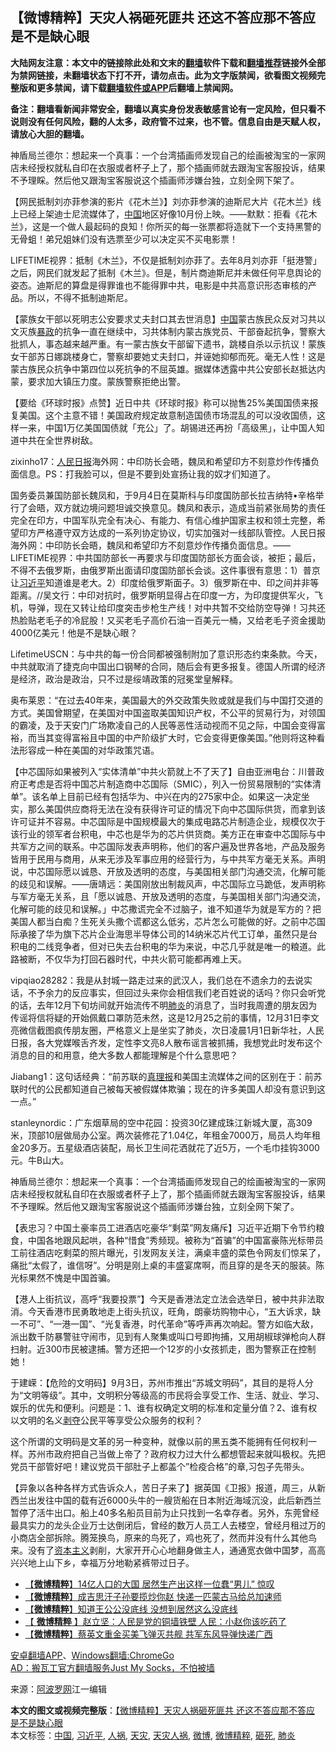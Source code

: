  <h2>【微博精粹】天灾人祸砸死匪共 还这不答应那不答应 是不是缺心眼</h2> <p class="notice"><b>大陆网友注意：本文中的链接除此处和文末的<a href="https://github.com/bannedbook/fanqiang" >翻墙</a>软件下载和<a href="https://github.com/killgcd/justmysocks/blob/master/README.md">翻墙推荐</a>链接外全部为禁网链接，未翻墙状态下打不开，请勿点击。此为文字版禁闻，欲看图文视频完整版和更多禁闻，请下载<a href="https://github.com/bannedbook/fanqiang">翻墙软件或APP</a>后翻墙上禁闻网。</p><p>备注：翻墙看新闻非常安全，翻墙以真实身份发表敏感言论有一定风险，但只看不说则没有任何风险，翻的人太多，政府管不过来，也不管。信息自由是天赋人权，请放心大胆的翻墙。</b></p>  <div class="entry"> <p id="summary">神盾局兰德尔：想起来一个真事：一个台湾插画师发现自己的绘画被淘宝的一家网店未经授权就私自印在衣服或者杯子上了，那个插画师就去跟淘宝客服投诉，结果不予理睬。然后他又跟淘宝客服说这个插画师涉嫌台独，立刻全网下架了。</p> <p id="conimg"></p> <p>【网民抵制刘亦菲参演的影片《花木兰》】刘亦菲参演的迪斯尼大片《花木兰》线上已经上架迪士尼流媒体了，<span class='wp_keywordlink_affiliate'><a href="https://www.bannedbook.org/" title="中国" target="_blank">中国</a></span>地区好像10月份上映。——默默：拒看《花木兰》，这是一个做人最起码的良知！你所买的每一张票都将造就下一个支持黑警的无骨蛆！弟兄姐妹们没有选票至少可以决定买不买电影票！</p> <p></p> <p></p> <p>LIFETIME视界：抵制《木兰》，不仅是抵制刘亦菲了。去年8月刘亦菲「挺港警」之后，网民们就发起了抵制《木兰》。但是，制片商迪斯尼并未做任何平息舆论的姿态。迪斯尼的算盘是得罪谁也不能得罪中共，电影是中共高意识形态审核的产品。所以，不得不抵制迪斯尼。</p> <p></p> <p>【蒙族女干部以死明志公安要求丈夫封口其去世消息】<a href="https://www.bannedbook.org/bnews/tag/%E4%B8%AD%E5%9B%BD/" class="st_tag internal_tag" rel="tag" title="标签 中国 下的日志">中国</a>蒙古族民众反对习共以文灭族<span class='wp_keywordlink'><a href="https://www.bannedbook.org/forum11/topic276.html" title="禁片：评中国共产党的暴政" target="_blank">暴政</a></span>的抗争一直在继续中，习共体制内蒙古族党员、干部奋起抗争，警察大批抓人，事态越来越严重。有一蒙古族女干部留下遗书，跳楼自杀以示抗议！蒙族女干部苏日娜跳楼身亡，警察却要她丈夫封口，并诬她抑郁而死。毫无人性！这是蒙古族民众抗争中第四位以死抗争的不屈英雄。据媒体透露中共公安部长赵抵达内蒙，要求加大镇压力度。蒙族警察拒绝出警。</p>  <p></p> <p>【要给《环球时报》点赞】近日中共《环球时报》称可以抛售25%美国国债来报复美国。这个主意不错！美国政府规定故意制造国债市场混乱的可以没收国债，这样一来，中国1万亿美国国债就「充公」了。胡锡进还再扮「高级黑」，让中国人知道中共在全世界树敌。</p> <p></p> <p></p> <p>zixinho17：<span class='wp_keywordlink'><a href="https://www.bannedbook.org/forum2/topic109.html" title="透视人民日报" target="_blank">人民日报</a></span>海外网：中印防长会晤，魏凤和希望印方不刻意炒作传播负面信息。PS：打我脸可以，但是不要到处宣扬让我的奴才们知道了。</p> <p>国务委员兼国防部长魏凤和，于9月4日在莫斯科与印度国防部长拉吉纳特•辛格举行了会晤，双方就边境问题坦诚交换意见。魏凤和表示，造成当前紧张局势的责任完全在印方，中国军队完全有决心、有能力、有信心维护国家主权和领土完整，希望印方严格遵守双方达成的一系列协定协议，切实加强对一线部队管控。人民日报海外网：中印防长会晤，魏凤和希望印方不刻意炒作传播负面信息。——LIFETIME视界：中共国防部长一再要求与印度国防部长方面会谈，被拒；最后，不得不去俄罗斯，由俄罗斯出面请印度国防部长会谈。这件事很有意思：1）普京让<a href="https://www.bannedbook.org/bnews/tag/%e4%b9%a0%e8%bf%91%e5%b9%b3/" class="st_tag internal_tag" rel="tag" title="标签 习近平 下的日志">习近平</a>知道谁是老大。2）印度给俄罗斯面子。3）俄罗斯在中、印之间并非等距离。//吴文行：中印对抗时，俄罗斯明显得占在印度一方，为印度提供军火，飞机，导弹，现在又转让给印度突击步枪生产线！对中共暂不交给防空导弹！习共还热脸贴老毛子的冷屁股！又买老毛子高价石油一百美元一桶，又给老毛子资金援助4000亿美元！他是不是缺心眼？</p> <p></p> <p>LifetimeUSCN：与中共的每一份合同都被强制附加了意识形态约束条款。今天，中共就取消了捷克向中国出口钢琴的合同，随后会有更多报复。德国人所谓的经济是经济，政治是政治，只不过是绥靖政策的冠冕堂皇解释。</p>  <p>奥布莱恩：“在过去40年来，美国最大的外交政策失败或就是我们与中国打交道的方式。美国曾期望，在美国对中国盗取美国知识产权，不公平的贸易行为，对领国的霸凌，及于天安门广场欺凌自己的人民等恶性活动视而不见之际，中国会变得富裕，而当其变得富裕且中国的中产阶级扩大时，它会变得更像美国。”他则将这种看法形容成一种在美国的对华政策咒语。</p> <p></p> <p>【中芯国际如果被列入“实体清单”中共火箭就上不了天了】自由亚洲电台：川普政府正考虑是否将中国芯片制造商中芯国际（SMIC），列入一份贸易限制的“实体清单”。该名单上目前已经有包括华为、中兴在内的275家中企。如果这一决定坐实，那么美国供应商将无法在没有获得许可证的情况下向中芯国际供货，而拿到该许可证并不容易。中芯国际是中国规模最大的集成电路芯片制造企业，规模仅次于该行业的领军者台积电，中芯也是华为的芯片供货商。美方正在审查中芯国际与中共军方之间的联系。中芯国际发表声明称，他们的客户遍及世界各地，产品及服务皆用于民用与商用，从来无涉及军事应用的经营行为，与中共军方毫无关系。声明说，中芯国际愿以诚恳、开放及透明的态度，与美国相关部门沟通交流，化解可能的歧见和误解。——唐靖远：美国刚放出制裁风声，中芯国际立马跪低，发声明称与军方毫无关系，且「愿以诚恳、开放及透明的态度，与美国相关部门沟通交流，化解可能的歧见和误解。」中芯撒谎完全不过脑子，谁不知道华为就是军方的？把美国人都当白痴？生死关头撒个谎都这么低劣，芯片怎么可能做的好。之前中芯国际承接了华为旗下芯片企业海思半导体公司的14纳米芯片代工订单，虽然只是台积电的二线竞争者，但对已失去台积电的华为来说，中芯几乎就是唯一的粮道。此路被断，不仅华为打回石器时代，中共火箭可能都再难上天。</p> <p></p> <p>vipqiao28282：我是从封城一路走过来的武汉人，我们总在不遗余力的去说实话，不予余力的反应事实，但回过头来你会相信我们老百姓说的话吗？你只会听党的话，去年12月下旬坊间就开始流传不明<a href="https://www.bannedbook.org/bnews/tag/%e8%82%ba%e7%82%8e/" class="st_tag internal_tag" rel="tag" title="标签 肺炎 下的日志">肺炎</a>的消息了，当时我周遭的朋友因为传谣将信将疑的开始佩戴口罩防范未然，这是12月25之前的事情，12月31日李文亮微信截图疯传朋友圈，严格意义上是坐实了肺炎，次日凌晨1月1日新华社，人民日报，各大党媒喉舌齐发，定性李文亮8人散布谣言被抓捕，我想党此时发布这个消息的目的和用意，绝大多数人都能理解是个什么意思吧？</p> <p>Jiabang1：这句话经典：“前苏联的<span class='wp_keywordlink'><a href="https://www.bannedbook.org/forum2/topic1228.html" title="1919-1927 苏联《真理报》有关中国革命的文献资料选编 第一辑" target="_blank">真理报</a></span>和美国主流媒体之间的区别在于：前苏联时代的公民都知道自己被每天被假媒体欺骗；现在的许多美国人却没有意识到这一点。”</p> <p></p> <p>stanleynordic：广东烟草局的空中花园：投资30亿建成珠江新城大厦，高309米，顶部10层做局办公室。两次装修花了1.04亿，年租金7000万，局员人均年租金20多万。五星级酒店装配，局长卫生间花洒就花了近5万，一个毛巾挂钩3000元。牛B山大。</p>  <p>神盾局兰德尔：想起来一个真事：一个台湾插画师发现自己的绘画被淘宝的一家网店未经授权就私自印在衣服或者杯子上了，那个插画师就去跟淘宝客服投诉，结果不予理睬。然后他又跟淘宝客服说这个插画师涉嫌台独，立刻全网下架了。</p> <p></p> <p>【表忠习？中国土豪率员工进酒店吃豪华“剩菜”网友痛斥】习近平近期下令节约粮食，中国各地跟风起哄，各种“惜食”秀频现。被称为“首骗”的中国富豪陈光标带员工前往酒店吃剩菜的照片曝光，引发网友关注，满桌丰盛的菜色令网友们惊呆了，痛批“太假了，谁信呀”。分明是刚上桌的丰盛宴席啊，而且穿的是冬天的服装。陈光标果然不愧是中国首骗。</p> <p></p> <p>【港人上街抗议，高呼“我要投票”】今天是香港法定立法会选举日，被中共非法取消。今天香港市民勇敢地走上街头抗议，旺角，朗豪坊购物中心，“五大诉求，缺一不可”、“一港一国”、“光复香港，时代革命”等呼声再次响起。警方如临大敌，派出数千防暴警驻守闹市，见到有人聚集或叫口号即拘捕，又用胡椒球弹枪向人群扫射。近300市民被逮捕。警方还把一个12岁的小女孩抓走，图为警察正在控制她！</p> <p></p> <p>于建嵘：【危险的文明码】9月3日，苏州市推出“苏城文明码”，其目的是将人分为“文明等级”。其中，文明积分等级高的市民将会享受工作、生活、就业、学习、娱乐的优先和便利。问题是：1、谁有权确定文明的标准和定量分值？2、谁有权以文明的名义<span class='wp_keywordlink'><a href="https://www.bannedbook.org/forum2/topic21.html" title="《剥夺》 黄建民 著" target="_blank">剥夺</a></span>公民平等享受公众服务的权利？</p> <p>这个所谓的文明码是文革的另一种变种，就像以前的黑五类不能拥有任何权利一样。苏州市政府把自己当做上帝了？政府权力过大什么都想管起来就叫极权。先把党员干部管好吧！建议党员干部肚子上都盖个&#8221;检疫合格&#8221;的章,习包子先带头。</p>  <p></p> <p>【异象以各种各样方式告诉众人，苦日子来了】据英国《卫报》报道，周三，从新西兰出发往中国的载有近6000头牛的一艘货船在日本附近海域沉没，此后新西兰暂停了活牛出口。船上40多名船员目前为止只找到一名幸存者。另外，东莞曾经最具实力的龙头企业万士达倒闭后，曾经的数万人员工人去楼空，曾经月租过万的小商店全部拆除。腾笼换鸟，原来的鸟死了，鸡也死了，然而并没有什么其他鸟来。没有了<span class='wp_keywordlink'><a href="https://www.bannedbook.org/forum2/topic920.html" title="资本主义与自由" target="_blank">资本主义</a></span>剥削，大家开开心心地翻身做主人，通通宽衣做中国梦，高高兴兴地上山下乡，幸福万分地勒紧裤带过日子。</p> <ul class='op-related-articles' title='相关阅读'> <li><a href='https://www.bannedbook.org/bnews/comments/20200906/1391804.html' target='_blank'>【<b>微博精粹</b>】14亿人口的大国 居然生产出这样一位蠢“男儿” 惊叹</a></li> <li><a href='https://www.bannedbook.org/bnews/comments/20200904/1390878.html' target='_blank'>【<b>微博精粹</b>】成吉思汗子孙要揽炒你赵 快递一匹蒙古马给总加速师</a></li> <li><a href='https://www.bannedbook.org/bnews/comments/20200902/1389825.html' target='_blank'>【<b>微博精粹</b>】知道王公公没底线 没想到居然这么没底线</a></li> <li><a href='https://www.bannedbook.org/bnews/comments/20200902/1389579.html' target='_blank'>【 <b>微博精粹</b> 】赵立坚：人民是党的铜墙铁壁 人民：小赵你该吃药了</a></li> <li><a href='https://www.bannedbook.org/bnews/comments/20200831/1388728.html' target='_blank'>【<b>微博精粹</b>】蔡英文重金买美飞弹灭共舰 共军东风导弹快递广西</a></li> </ul> <p class="texttj"> <a href="https://github.com/bannedbook/fanqiang/wiki/%E7%A6%81%E9%97%BB%E7%BD%91%E5%AE%89%E5%8D%93%E7%BF%BB%E5%A2%99%E6%96%B0%E9%97%BBAPP" target="_blank">安卓翻墙APP</a>、<a href="https://github.com/bannedbook/fanqiang/wiki/Chrome%E4%B8%80%E9%94%AE%E7%BF%BB%E5%A2%99%E5%8C%85" target="_blank">Windows翻墙:ChromeGo</a><br/> <a href="https://github.com/killgcd/justmysocks/blob/master/README.md" target="_blank">AD：搬瓦工官方翻墙服务Just My Socks，不怕被墙</a> </p><p> 来源：<a href="https://www.aboluowang.com/2020/0907/1498117.html" target="_blank">阿波罗网</a>江一编辑 </p><a name='sharetosocial'></a>         <div><b>本文的图文或视频完整版</b>：<a href='https://www.bannedbook.org/bnews/comments/20200907/1392312.html'>【微博精粹】天灾人祸砸死匪共 还这不答应那不答应 是不是缺心眼</a></div>  </div><!--END ENTRY--> <div class="postfooter"> <div>本文标签：<a href="https://www.bannedbook.org/bnews/tag/%E4%B8%AD%E5%9B%BD/" rel="tag">中国</a>, <a href="https://www.bannedbook.org/bnews/tag/%e4%b9%a0%e8%bf%91%e5%b9%b3/" rel="tag">习近平</a>, <a href="https://www.bannedbook.org/bnews/tag/%E4%BA%BA%E7%A5%B8/" rel="tag">人祸</a>, <a href="https://www.bannedbook.org/bnews/tag/%E5%A4%A9%E7%81%BE/" rel="tag">天灾</a>, <a href="https://www.bannedbook.org/bnews/tag/%E5%A4%A9%E7%81%BE%E4%BA%BA%E7%A5%B8/" rel="tag">天灾人祸</a>, <a href="https://www.bannedbook.org/bnews/tag/%e5%be%ae%e5%8d%9a/" rel="tag">微博</a>, <a href="https://www.bannedbook.org/bnews/tag/%e5%be%ae%e5%8d%9a%e7%b2%be%e7%b2%b9/" rel="tag">微博精粹</a>, <a href="https://www.bannedbook.org/bnews/tag/%E7%A0%B8%E6%AD%BB/" rel="tag">砸死</a>, <a href="https://www.bannedbook.org/bnews/tag/%e8%82%ba%e7%82%8e/" rel="tag">肺炎</a></div>  </div><!--END POSTFOOTER--> 